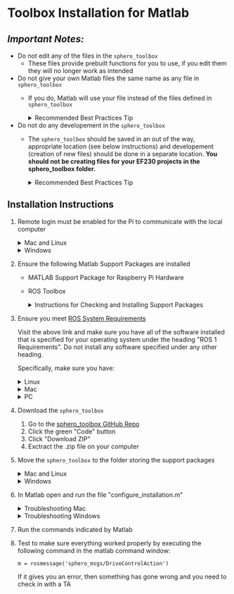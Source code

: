 # Toolbox Installation for Matlab 

## ***Important Notes:***
* Do not edit any of the files in the `sphero_toolbox`
    * These files provide prebuilt functions for you to use, if you edit them they will no longer work as intended
* Do not give your own Matlab files the same name as any file in `sphero_toolbox`
    * If you do, Matlab will use your file instead of the files defined in `sphero_toolbox`
      <details>
      <summary>Recommended Best Practices Tip</summary>
  
      Before naming a file, check to make sure a file with that name does not already exist in Matlab's environment. We can check for the existance of a file/function called `hello_world` by running the command `which hello_world`. If any result other than "'hello_world' not found." is displayed then the file/function already exists and you should choose a different name.
      </details>
* Do not do any developement in the `sphero_toolbox`
    * The `sphero_toolbox` should be saved in an out of the way, appropriate location (see below instructions) and developement (creation of new files) should be done in a separate location. **You should not be creating files for your EF230 projects in the sphero_toolbox folder.**
      <details>
      <summary>Recommended Best Practices Tip</summary>
  
      "You live in the house that you keep" is a quote I first heard from one of my college professors and it has stuck with me and saved me from a lot of pain and suffering over the years. Simply put, a small amount of routine maintanance keeps you from being so cluttered you have a hard time being productive or from having to dedicate a whole weekend to stuff like cleaning up 10,000 unread emails... We should take this same approach when managing the files we create for classes. Below is an example structure that I use and recommend. 
      ```
      - Home
          - Classes
              - EF230
                  - Projects
                      - Data_Analysis
                      - Exploring_Exoplanets
                  - Homework
                      - Homework_1
                          - problem_1.m
                          - problem_2.m
                      - Homework_2
                  - Quiz_Prep
              - MATH241
              - ECON213
      ```
      </details>

## Installation Instructions
1. Remote login must be enabled for the Pi to communicate with the local computer
      <details>
      <summary>Mac and Linux</summary>
  
      1. Open "System Preferences"
      2. Select "Sharing"
      3. Check on the "Remote Login" button
      </details>
   
      <details>
      <summary>Windows</summary>
  
      [Instructions for enabling remote login on Windows 10](https://www.windowscentral.com/how-use-remove-desktop-app-connect-pc-windows-10-0)
      </details>
2. Ensure the following Matlab Support Packages are installed
    * MATLAB Support Package for Raspberry Pi Hardware
    * ROS Toolbox
      <details>
      <summary>Instructions for Checking and Installing Support Packages</summary>
  
      1. In Matlab, click on the "Home" tab
      2. Click on the 3 stacked cubes icon above "Add-Ons"
      3. Search for the support package of interest
          * You will either see that it is installed, or you can click on it to install it
      </details>
3. Ensure you meet [ROS System Requirements](https://www.mathworks.com/help/ros/gs/ros-system-requirements.html)

   Visit the above link and make sure you have all of the software installed that is specified for your operating system under the heading "ROS 1 Requirements". Do not install any software specified under any other heading.
   
   Specifically, make sure you have:
      
   <details>
   <summary>Linux</summary>
   
      
   * [Python](https://www.python.org/download/releases/2.7/) version 2.7
   
      This should come already installed on your system. To ensure that it is, execute the command `!python --version` in the MATLAB command window. You should see an output similar to "Python 2.7.XX".
   
      If something is wrong and you do not have Python 2.7 you can follow [this tutorial](https://tecadmin.net/install-python-2-7-on-ubuntu-and-linuxmint/) to install Python 2.7. During installation, if you are asked if you want to add Python to your path, indicate yes. 

   * [CMake](https://cmake.org/download/) version 3.15.5 or higher. 
   
      You can check to see if you already satisfy this requirement by executing the command `!cmake --version` in MATLAB's command window. 
   
      If you need to install CMake, use the above link to download and run the .sh file listed beside "Linux x86_64". During installation, if you are asked if you want to add CMake to your path, indicate yes.
   
   * [GNU Compiler Collection (GCC)](https://gcc.gnu.org/) version 6.3+
   
      You can check to see if you already satisfy this requirement by executing the command `!gcc --version` in MATLAB's command window.
   
      If you need to install gcc you can follow [this tutorial](https://linuxize.com/post/how-to-install-gcc-compiler-on-ubuntu-18-04/) to install it. During installation, if you are asked if you want to add Python to your path, indicate yes. 
   </details>
   <details>
   <summary>Mac</summary>
   
   * [Python](https://www.python.org/download/releases/2.7/) version 2.7
   
      This should come already installed on your system. To ensure that it is, execute the command `!python --version` in the MATLAB command window. You should see an output similar to "Python 2.7.XX".
   
      If something is wrong and you do not have Python 2.7 you can download and install it from [Python's website](https://www.python.org/downloads/release/python-2718/). During installation, if you are asked if you want to add Python to your path, indicate yes. 

   * [CMake](https://cmake.org/download/) version 3.15.5 or higher. 
   
      You can check to see if you already satisfy this requirement by executing the command `!cmake --version` in MATLAB's command window. 
   
      If you need to install CMake, use the above link to download and run the .dmg file listed beside "macOS 10.13 or later". During installation, if you are asked if you want to add CMake to your path, indicate yes.
   
   * Download and install Xcode from the AppStore
   </details>

   <details>
   <summary>PC</summary>
   
   * [Python](https://www.python.org/download/releases/2.7/) version 2.7
   
      To check that it is installed, execute the command `!python --version` in the MATLAB command window. You should see an output similar to "Python 2.7.XX". If you do not have any output, then you need to follow [this tutorial](https://www.pythontutorial.net/getting-started/install-python/) to install Python 2.7. Make sure when selecting which version of Python to download that you download a version that starts with 2.7. The latest 2.7 version is [Python 2.7.18](https://www.python.org/downloads/release/python-2718/). During installation, if you are asked if you want to add Python to your path, indicate yes. 
   
   * [CMake](https://cmake.org/download/) version 3.15.5 or higher. 
   
      You can check to see if you already satisfy this requirement by executing the command `!cmake --version` in MATLAB's command window. 
   
      If you need to install CMake, use the above link to download and run the .msi file listed beside "Windows x64 Installer". During installation, if you are asked if you want to add CMake to your path, indicate yes.
   
   * Download and install [Visual Studio](https://www.mathworks.com/matlabcentral/answers/443349-how-do-i-install-visual-studio-2017-or-2019-for-use-with-matlab-simulink) 2017 or 2019.
   
      While running the installer for Visual Studio, make sure that the "Desktop development with C++" workload is selected.
   </details>
4. Download the `sphero_toolbox`

   1. Go to the [sphero_toolbox GitHub Repo](https://github.com/JoshFagan/sphero_toolbox)
   2. Click the green "Code" button
   3. Click "Download ZIP"
   4. Exctract the .zip file on your computer

6. Move the `sphero_toolbox` to the folder storing the support packages
      <details>
      <summary>Mac and Linux</summary>
  
      * The location is "/Users/<user\>/Documents/MATLAB" (where `<user>` is your user name on the computer)
      * So you should have "/Users/<user\>/Documents/MATLAB/sphero_toolbox"
      </details>
   
      <details>
      <summary>Windows</summary>
  
      * The location is "C:\ProgramData\MATLAB"
      * So you should have "C:\ProgramData\MATLAB\sphero_toolbox"
      </details>
6. In Matlab open and run the file "configure_installation.m"
      <details>
      <summary>Troubleshooting Mac</summary>
  
      If you get an error that states:
      > Could not find CMake in your system. Please install CMake version 3.15.5 or higher and rerun the command.
         
      Check that CMake is installed on your computer by opening the `Terminal` application and executing the following command:
      ```
      which cmake
      ```
      If there is no output then you do not have CMake installed and you need to follow the instructions to do that. 
      If you do have output, it usually means MATLAB's system path and your computer's system path are different.
      To fix this, perform the following steps:
      1. In the `Terminal` application, execute the command 
         
         `printf "\nsetenv('PATH', [getenv('PATH') '$PATH'])\n\n"`
      2. Paste and run the resulting output in the MATLAB command window
      3. Rerun the configuration script
      </details>
      <details>
      <summary>Troubleshooting Windows</summary>
  
      If you get an error that states:
      > Could not find CMake in your system. Please install CMake version 3.15.5 or higher and rerun the command.
         
      Check that CMake is installed on your computer by running the following command in MATLAB's command window
      ```
      !where cmake
      ```
      If there is no output then you do not have CMake installed and you need to follow the instructions to do that. 
      If you do have output, it means there is an internal error with one of MATLAB's files and you need to add a file in the toolbox to your system path to help out MATLAB.
         
      Follow [these instructions](https://www.architectryan.com/2018/03/17/add-to-the-path-on-windows-10/) to add the `Windows_Alias` folder in the `sphero_toolbox` to your system path. This folder (`Windows_Alias`) already exists in this toolbox (`sphero_toolbox`), all you need to do is add it to your system path. One helpful note when you are following those instructions, after you select "New" you can also select "Browse" to bring up a dialog box to find the `Windows_Alias` folder, instead of having the type the path out by hand.
      </details>
7. Run the commands indicated by Matlab
   
8. Test to make sure everything worked properly by executing the following command in the matlab command window:
   
   `m = rosmessage('sphero_msgs/DriveControlAction')`
   
   If it gives you an error, then something has gone wrong and you need to check in with a TA
      
